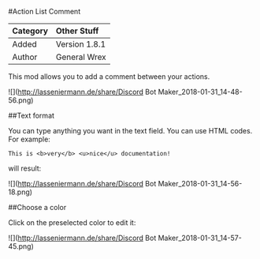 \#Action List Comment

| Category | Other Stuff |
| :--- | :--- |
| Added | Version 1.8.1 |
| Author | General Wrex |

This mod allows you to add a comment between your actions.

![](http://lasseniermann.de/share/Discord Bot Maker_2018-01-31_14-48-56.png)

\#\#Text format

You can type anything you want in the text field. You can use HTML codes. For example:

`This is <b>very</b> <u>nice</u> documentation!`

will result:

![](http://lasseniermann.de/share/Discord Bot Maker_2018-01-31_14-56-18.png)

\#\#Choose a color

Click on the preselected color to edit it:

![](http://lasseniermann.de/share/Discord Bot Maker_2018-01-31_14-57-45.png)

